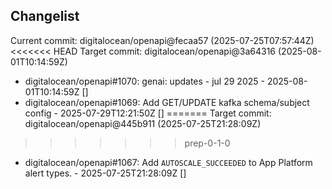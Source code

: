 ## Changelist

Current commit: digitalocean/openapi@fecaa57 (2025-07-25T07:57:44Z)
<<<<<<< HEAD
Target commit: digitalocean/openapi@3a64316 (2025-08-01T10:14:59Z)

* digitalocean/openapi#1070: genai: updates - jul 29 2025 - 2025-08-01T10:14:59Z []
* digitalocean/openapi#1069: Add GET/UPDATE kafka schema/subject config - 2025-07-29T12:21:50Z []
=======
Target commit: digitalocean/openapi@445b911 (2025-07-25T21:28:09Z)

>>>>>>> prep-0-1-0
* digitalocean/openapi#1067: Add `AUTOSCALE_SUCCEEDED` to App Platform alert types. - 2025-07-25T21:28:09Z []
